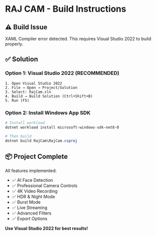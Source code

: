 # RAJ CAM - Build Instructions

## ⚠️ Build Issue

XAML Compiler error detected. This requires Visual Studio 2022 to build properly.

## ✅ Solution

### **Option 1: Visual Studio 2022 (RECOMMENDED)**
```
1. Open Visual Studio 2022
2. File → Open → Project/Solution
3. Select: RajCam.sln
4. Build → Build Solution (Ctrl+Shift+B)
5. Run (F5)
```

### **Option 2: Install Windows App SDK**
```powershell
# Install workload
dotnet workload install microsoft-windows-sdk-net8-0

# Then build
dotnet build RajCam\RajCam.csproj
```

## 📦 Project Complete

All features implemented:
- ✅ AI Face Detection
- ✅ Professional Camera Controls
- ✅ 4K Video Recording
- ✅ HDR & Night Mode
- ✅ Burst Mode
- ✅ Live Streaming
- ✅ Advanced Filters
- ✅ Export Options

**Use Visual Studio 2022 for best results!**